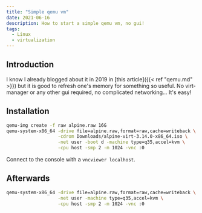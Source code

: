 ```yaml
---
title: "Simple qemu vm"
date: 2021-06-16
description: How to start a simple qemu vm, no gui!
tags:
  - Linux
  - virtualization
---
```


## Introduction

I know I already blogged about it in 2019 in [this article]({{< ref "qemu.md" >}}) but it is good to refresh one's memory for something so useful. No virt-manager or any other gui required, no complicated networking... It's easy!

## Installation

```sh
qemu-img create -f raw alpine.raw 16G
qemu-system-x86_64 -drive file=alpine.raw,format=raw,cache=writeback \
                   -cdrom Downloads/alpine-virt-3.14.0-x86_64.iso \
                   -net user -boot d -machine type=q35,accel=kvm \
                   -cpu host -smp 2 -m 1024 -vnc :0
```

Connect to the console with a `vncviewer localhost`.

## Afterwards

```sh
qemu-system-x86_64 -drive file=alpine.raw,format=raw,cache=writeback \
                   -net user -machine type=q35,accel=kvm \
                   -cpu host -smp 2 -m 1024 -vnc :0
```
